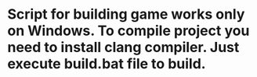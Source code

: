 # Script for building game works only on Windows. To compile project you need to install clang compiler. Just execute build.bat file to build.